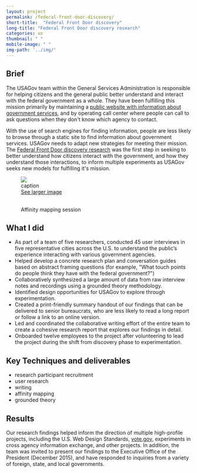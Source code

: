 ```yaml
---
layout: project
permalink: /federal-front-door-discovery/
short-title:  "Federal Front Door discovery"
long-title: "Federal Front Door discovery research"
categories: ux
thumbnail: " " 
mobile-image: " "
img-path: '../img/'
---
```


## Brief ##

The USAGov team within the General Services Administration is responsible for helping citizens and the general public better understand and interact with the federal government as a whole. They have been fulfilling this mission primarily by maintaining a [public website with information about government services](https://www.usa.gov), and by operating call center where people can call to ask questions when they don't know which agency to contact. 

With the use of search engines for finding information, people are less likely to browse through a static site to find information about government services. USAGov needs to adapt new strategies for meeting their mission. The [Federal Front Door discovery research](https://labs.usa.gov) was the first step in seeking to better understand how citizens interact with the government, and how they understand those interactions, to inform multiple experiments as USAGov seeks new models for fulfilling it's mission. 


<figure>
	<img src="{{ page.img-path }}" alt=" " />
	<figcaption>
		caption 
	</figcaption>
	<a href="{{ page.img-path }}">See larger image</a>
</figure>

<figure>
	<img src="{{ page.img-path }}" alt="">
	<img src="{{ page.img-path }}" alt="">
	<figcaption>Affinity mapping session</figcaption>
</figure>


## What I did ##

* As part of a team of five researchers, conducted 45 user interviews in five representative cities across the U.S. to understand the public’s experience interacting with various government agencies.
* Helped develop a concrete research plan and conversation guides based on abstract framing questions (for example, "What touch points do people think they have with the federal government?")
* Collaboratively synthesized a large amount of data from raw interview notes and recordings using a grounded theory methodology. 
* Identified design opportunities for USAGov to explore through experimentation. 
* Created a print-friendly summary handout of our findings that can be delivered to senior bureaucrats, who are less likely to read a long report or follow a link to an online version. 
* Led and coordinated the collaborative writing effort of the entire team to create a cohesive research report that explores our findings in detail.
* Onboarded twelve employees to the project after volunteering to lead the project during the shift from discovery phase to experimentation. 


## Key Techniques and deliverables ##
<ul class="skill-pills">
	<li>research participant recruitment</li>
	<li>user research</li>
	<li>writing</li>
	<li>affinity mapping</li>
	<li>grounded theory</li>
</ul>

## Results ##

Our research findings helped inform the direction of multiple high-profile projects, including the U.S. Web Design Standards, [vote.gov](https://www.vote.gov), experiments in cross agency information exchange, and other projects. In addition, the team was invited to present our findings to the Executive Office of the President (December 2015), and have responded to inquiries from a variety of foreign, state, and local governments. 
